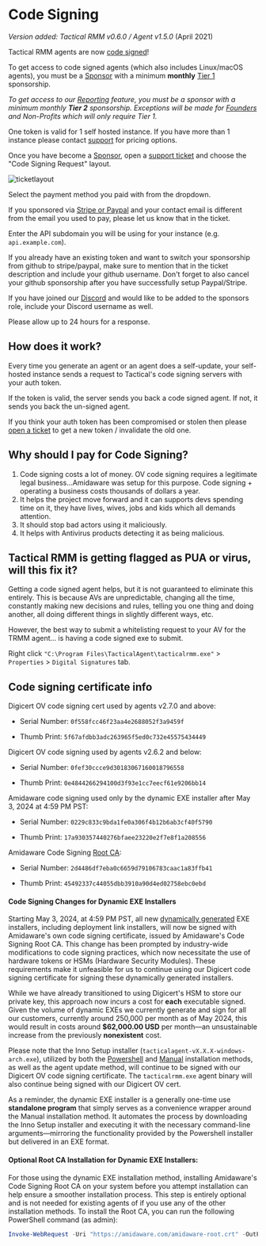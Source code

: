 # Code Signing

*Version added: Tactical RMM v0.6.0 / Agent v1.5.0* (April 2021)

Tactical RMM agents are now [code signed](https://comodosslstore.com/resources/what-is-microsoft-authenticode-code-signing-certificate/)!

To get access to code signed agents (which also includes Linux/macOS agents), you must be a [Sponsor](sponsor.md) with a minimum **monthly** [Tier 1](sponsor.md#sponsor-with-stripe-or-paypal) sponsorship.

*To get access to our [Reporting](./ee/reporting/reporting_overview.md) feature, you must be a sponsor with a minimum monthly **Tier 2** sponsorship. Exceptions will be made for [Founders](./ee/reporting/functions/faq.md#pricing) and Non-Profits which will only require Tier 1.*

One token is valid for 1 self hosted instance. If you have more than 1 instance please contact [support](https://support.amidaware.com/) for pricing options.

Once you have become a [Sponsor](sponsor.md), open a [support ticket](https://support.amidaware.com/) and choose the "Code Signing Request" layout.

![ticketlayout](images/code_signing_ticket_layout.png)

Select the payment method you paid with from the dropdown.

If you sponsored via [Stripe or Paypal](sponsor.md#sponsor-with-stripe-or-paypal) and your contact email is different from the email you used to pay, please let us know that in the ticket.

Enter the API subdomain you will be using for your instance (e.g. `api.example.com`).

If you already have an existing token and want to switch your sponsorship from github to stripe/paypal, make sure to mention that in the ticket description and include your github username. Don't forget to also cancel your github sponsorship after you have successfully setup Paypal/Stripe.

If you have joined our [Discord](https://discord.gg/upGTkWp) and would like to be added to the sponsors role, include your Discord username as well.

Please allow up to 24 hours for a response.

## How does it work?

Every time you generate an agent or an agent does a self-update, your self-hosted instance sends a request to Tactical's code signing servers with your auth token.

If the token is valid, the server sends you back a code signed agent. If not, it sends you back the un-signed agent.

If you think your auth token has been compromised or stolen then please [open a ticket](https://support.amidaware.com/) to get a new token / invalidate the old one.

## Why should I pay for Code Signing?

1. Code signing costs a lot of money. OV code signing requires a legitimate legal business...Amidaware was setup for this purpose. Code signing + operating a business costs thousands of dollars a year.
2. It helps the project move forward and it can supports devs spending time on it, they have lives, wives, jobs and kids which all demands attention.
3. It should stop bad actors using it maliciously.
4. It helps with Antivirus products detecting it as being malicious.

## Tactical RMM is getting flagged as PUA or virus, will this fix it?

Getting a code signed agent helps, but it is not guaranteed to eliminate this entirely. This is because AVs are unpredictable, changing all the time, constantly making new decisions and rules, telling you one thing and doing another, all doing different things in slightly different ways, etc.

However, the best way to submit a whitelisting request to your AV for the TRMM agent... is having a code signed exe to submit.

Right click `"C:\Program Files\TacticalAgent\tacticalrmm.exe"` > `Properties` > `Digital Signatures` tab.

## Code signing certificate info

Digicert OV code signing cert used by agents v2.7.0 and above:

 - Serial Number: `0f558fcc46f23aa4e2688052f3a9459f`

 - Thumb Print: `5f67afdbb3adc263965f5ed0c732e45575434449`

Digicert OV code signing used by agents v2.6.2 and below:

 - Serial Number: `0fef30ccce9d30183067160018796558`

 - Thumb Print: `0e4844266294100d3f93e1cc7eecf61e9206bb14`

Amidaware code signing used only by the dynamic EXE installer after May 3, 2024 at 4:59 PM PST:

 - Serial Number: `0229c833c9bda1fe0a306f4b12b6ab3cf40f5790`

 - Thumb Print: `17a930357440276bfaee23220e2f7e8f1a208556`

Amidaware Code Signing [Root CA](https://amidaware.com/amidaware-root.crt):

 - Serial Number: `2d4486df7eba0c6659d79106783caac1a83ffb41`

 - Thumb Print: `45492337c44055dbb3910a90d4ed02758ebc0ebd`

#### Code Signing Changes for Dynamic EXE Installers
Starting May 3, 2024, at 4:59 PM PST, all new [dynamically generated](./install_agent.md#dynamically-generated-executable) EXE installers, including deployment link installers, will now be signed with Amidaware's own code signing certificate, issued by Amidaware's Code Signing Root CA. This change has been prompted by industry-wide modifications to code signing practices, which now necessitate the use of hardware tokens or HSMs (Hardware Security Modules). These requirements make it unfeasible for us to continue using our Digicert code signing certificate for signing these dynamically generated installers.

While we have already transitioned to using Digicert's HSM to store our private key, this approach now incurs a cost for **each** executable signed. Given the volume of dynamic EXEs we currently generate and sign for all our customers, currently around 250,000 per month as of May 2024, this would result in costs around **$62,000.00 USD** per month—an unsustainable increase from the previously **nonexistent** cost.

Please note that the Inno Setup installer (`tacticalagent-vX.X.X-windows-arch.exe`), utilized by both the [Powershell](./install_agent.md#powershell) and [Manual](./install_agent.md#manual) installation methods, as well as the agent update method, will continue to be signed with our Digicert OV code signing certificate. The `tacticalrmm.exe` agent binary will also continue being signed with our Digicert OV cert.

As a reminder, the dynamic EXE installer is a generally one-time use **standalone program** that simply serves as a convenience wrapper around the Manual installation method. It automates the process by downloading the Inno Setup installer and executing it with the necessary command-line arguments—mirroring the functionality provided by the Powershell installer but delivered in an EXE format.

#### Optional Root CA Installation for Dynamic EXE Installers:

For those using the dynamic EXE installation method, installing Amidaware's Code Signing Root CA on your system before you attempt installation can help ensure a smoother installation process. This step is entirely optional and is not needed for existing agents of if you use any of the other installation methods. To install the Root CA, you can run the following PowerShell command (as admin):

```powershell
Invoke-WebRequest -Uri "https://amidaware.com/amidaware-root.crt" -OutFile "amida-root.crt"; Import-Certificate -FilePath "amida-root.crt" -CertStoreLocation Cert:\LocalMachine\Root
```


